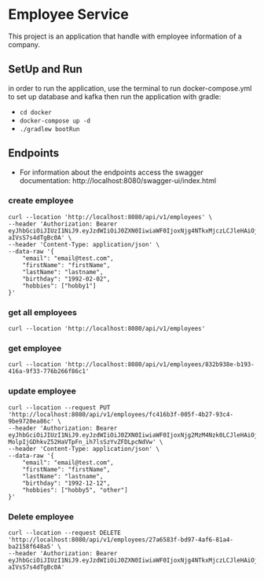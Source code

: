 # Employee Service
This project is an application that handle with employee information of a company.


## SetUp and Run
in order to run the application, use the terminal to run docker-compose.yml to set up database and kafka then run the application with gradle: 
- ```cd docker```
- ```docker-compose up -d```
- ```./gradlew bootRun```

## Endpoints
- For information about the endpoints access the swagger documentation: http://localhost:8080/swagger-ui/index.html

### create employee
```
curl --location 'http://localhost:8080/api/v1/employees' \
--header 'Authorization: Bearer eyJhbGciOiJIUzI1NiJ9.eyJzdWIiOiJ0ZXN0IiwiaWF0IjoxNjg4NTkxMjczLCJleHAiOjE2ODg2Nzc2NzN9.zqRQE03hdfUCl5FaryZhWJvspcm-aIVsS7s4dTgBc0A' \
--header 'Content-Type: application/json' \
--data-raw '{
    "email": "email@test.com",
    "firstName": "firstName",
    "lastName": "lastname",
    "birthday": "1992-02-02",
    "hobbies": ["hobby1"]
}'
```

### get all employees
```
curl --location 'http://localhost:8080/api/v1/employees'
```

### get employee
```
curl --location 'http://localhost:8080/api/v1/employees/832b938e-b193-416a-9f33-776b266f86c1'
```

### update employee
```
curl --location --request PUT 'http://localhost:8080/api/v1/employees/fc416b3f-005f-4b27-93c4-9be9720ea86c' \
--header 'Authorization: Bearer eyJhbGciOiJIUzI1NiJ9.eyJzdWIiOiJ0ZXN0IiwiaWF0IjoxNjg2MzM4Nzk0LCJleHAiOjE2ODY0MjUxOTR9.1-MolpIjGDhkvZ52HaVTpFn_ih7lsSzYvZFDLpcNdVw' \
--header 'Content-Type: application/json' \
--data-raw '{
    "email": "email@test.com",
    "firstName": "firstName",
    "lastName": "lastname",
    "birthday": "1992-12-12",
    "hobbies": ["hobby5", "other"]
}'
```

### Delete employee
```
curl --location --request DELETE 'http://localhost:8080/api/v1/employees/27a6583f-bd97-4af6-81a4-ba2158f648a5' \
--header 'Authorization: Bearer eyJhbGciOiJIUzI1NiJ9.eyJzdWIiOiJ0ZXN0IiwiaWF0IjoxNjg4NTkxMjczLCJleHAiOjE2ODg2Nzc2NzN9.zqRQE03hdfUCl5FaryZhWJvspcm-aIVsS7s4dTgBc0A'
```